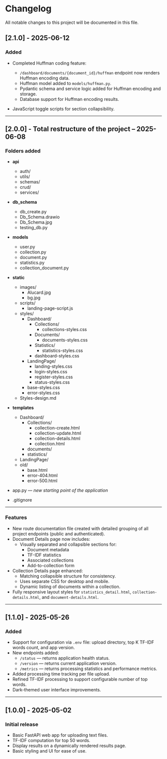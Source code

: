 # Changelog

All notable changes to this project will be documented in this file.

## [2.1.0] - 2025-06-12

### Added

- Completed Huffman coding feature:
  - `/dashboard/documents/{document_id}/huffman` endpoint now renders Huffman encoding data.
  - Huffman model added to `models/huffman.py`.
  - Pydantic schema and service logic added for Huffman encoding and storage.
  - Database support for Huffman encoding results.


- JavaScript toggle scripts for section collapsibility.

---

## [2.0.0] - Total restructure of the project – 2025-06-08

### Folders added

- **api**
  - auth/
  - utils/
  - schemas/
  - crud/
  - services/

- **db_schema**
  - db_create.py
  - Db_Schema.drawio
  - Db_Schema.jpg
  - testing_db.py

- **models**
  - user.py
  - collection.py
  - document.py
  - statistics.py
  - collection_document.py

- **static**
  - images/
    - Alucard.jpg
    - bg.jpg
  - scripts/
    - landing-page-script.js
  - styles/
    - Dashboard/
      - Collections/
        - collections-styles.css
      - Documents/
        - documents-styles.css
      - Statistics/
        - statistics-styles.css
      - dashboard-styles.css
    - LandingPage/
      - landing-styles.css
      - login-styles.css
      - register-styles.css
      - status-styles.css
    - base-styles.css
    - error-styles.css
  - Styles-design.md

- **templates**
  - Dashboard/
    - Collections/
      - collection-create.html
      - collection-update.html
      - collection-details.html
      - collection.html
    - documents/
    - statistics/
  - LandingPage/
  - old/
    - base.html
    - error-404.html
    - error-500.html

- app.py — *new starting point of the application*

- .gitignore

---

### Features
- New route documentation file created with detailed grouping of all project endpoints (public and authenticated).
- Document Details page now includes:
  - Visually separated and collapsible sections for:
    - Document metadata
    - TF-IDF statistics
    - Associated collections
    - Add-to-collection form
- Collection Details page enhanced:
  - Matching collapsible structure for consistency.
  - Uses separate CSS for desktop and mobile.
  - Dynamic listing of documents within a collection.
- Fully responsive layout styles for `statistics_detail.html`, `collection-details.html`, and `document-details.html`.
---

## [1.1.0] - 2025-05-26

### Added
- Support for configuration via `.env` file: upload directory, top K TF-IDF words count, and app version.
- New endpoints added:
  - `/status` — returns application health status.
  - `/version` — returns current application version.
  - `/metrics` — returns processing statistics and performance metrics.
- Added processing time tracking per file upload.
- Refined TF-IDF processing to support configurable number of top words.
- Dark-themed user interface improvements.

---

## [1.0.0] - 2025-05-02

### Initial release
- Basic FastAPI web app for uploading text files.
- TF-IDF computation for top 50 words.
- Display results on a dynamically rendered results page.
- Basic styling and UI for ease of use.
